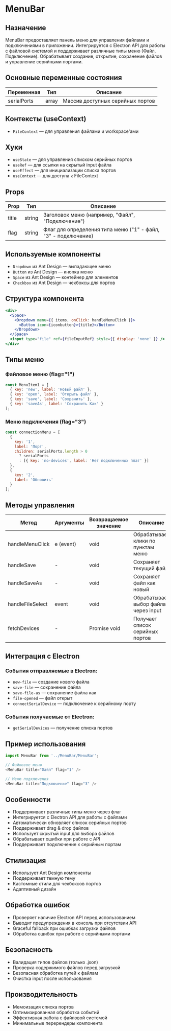 # MenuBar

## Назначение
MenuBar предоставляет панель меню для управления файлами и подключениями в приложении. Интегрируется с Electron API для работы с файловой системой и поддерживает различные типы меню (Файл, Подключение). Обрабатывает создание, открытие, сохранение файлов и управление серийными портами.

## Основные переменные состояния

| Переменная      | Тип      | Описание                                                        |
|-----------------|----------|-----------------------------------------------------------------|
| serialPorts     | array    | Массив доступных серийных портов                               |

## Контексты (useContext)
- `FileContext` — для управления файлами и workspace'ами

## Хуки
- `useState` — для управления списком серийных портов
- `useRef` — для ссылки на скрытый input файла
- `useEffect` — для инициализации списка портов
- `useContext` — для доступа к FileContext

## Props

| Prop            | Тип      | Описание                                                        |
|-----------------|----------|-----------------------------------------------------------------|
| title           | string   | Заголовок меню (например, "Файл", "Подключение")              |
| flag            | string   | Флаг для определения типа меню ("1" - файл, "3" - подключение) |

## Используемые компоненты
- `Dropdown` из Ant Design — выпадающее меню
- `Button` из Ant Design — кнопка меню
- `Space` из Ant Design — контейнер для элементов
- `Checkbox` из Ant Design — чекбоксы для портов

## Структура компонента
```jsx
<div>
  <Space>
    <Dropdown menu={{ items, onClick: handleMenuClick }}>
      <Button icon={iconbutton}>{title}</Button>
    </Dropdown>
  </Space>
  <input type="file" ref={fileInputRef} style={{ display: 'none' }} />
</div>
```

## Типы меню

### Файловое меню (flag="1")
```javascript
const MenuItem1 = [
  { key: 'new', label: 'Новый файл' },
  { key: 'open', label: 'Открыть файл' },
  { key: 'save', label: 'Сохранить' },
  { key: 'saveAs', label: 'Сохранить Как' }
];
```

### Меню подключения (flag="3")
```javascript
const connectionMenu = [
  {
    key: '1',
    label: 'Порт',
    children: serialPorts.length > 0 
      ? serialPorts 
      : [{ key: 'no-devices', label: 'Нет подключенных плат' }]
  },
  {
    key: '2',
    label: 'Обновить'
  }
];
```

## Методы управления

| Метод            | Аргументы         | Возвращаемое значение | Описание                                                        |
|------------------|-------------------|----------------------|-----------------------------------------------------------------|
| handleMenuClick  | e (event)         | void                 | Обрабатывает клики по пунктам меню                             |
| handleSave       | -                 | void                 | Сохраняет текущий файл                                          |
| handleSaveAs     | -                 | void                 | Сохраняет файл как новый                                        |
| handleFileSelect | event             | void                 | Обрабатывает выбор файла через input                           |
| fetchDevices     | -                 | Promise void         | Получает список серийных портов                                |

## Интеграция с Electron

### События отправляемые в Electron:
- `new-file` — создание нового файла
- `save-file` — сохранение файла
- `save-file-as` — сохранение файла как
- `file-opened` — файл открыт
- `connectSerialDevice` — подключение к серийному порту

### События получаемые от Electron:
- `getSerialDevices` — получение списка портов

## Пример использования
```javascript
import MenuBar from '../MenuBar/MenuBar';

// Файловое меню
<MenuBar title="Файл" flag="1" />

// Меню подключения
<MenuBar title="Подключение" flag="3" />
```

## Особенности
- Поддерживает различные типы меню через флаг
- Интегрируется с Electron API для работы с файлами
- Автоматически обновляет список серийных портов
- Поддерживает drag & drop файлов
- Использует скрытый input для выбора файлов
- Обрабатывает ошибки при работе с API
- Поддерживает подключение к серийным портам

## Стилизация
- Использует Ant Design компоненты
- Поддерживает темную тему
- Кастомные стили для чекбоксов портов
- Адаптивный дизайн

## Обработка ошибок
- Проверяет наличие Electron API перед использованием
- Выводит предупреждения в консоль при отсутствии API
- Graceful fallback при ошибках загрузки файлов
- Обработка ошибок при работе с серийными портами

## Безопасность
- Валидация типов файлов (только .json)
- Проверка содержимого файлов перед загрузкой
- Безопасная обработка путей к файлам
- Очистка input после использования

## Производительность
- Мемоизация списка портов
- Оптимизированная обработка событий
- Эффективная работа с файловой системой
- Минимальные перерендеры компонента 